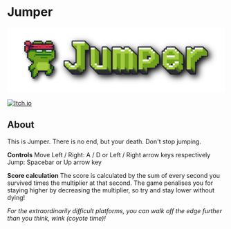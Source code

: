 # Jumper

![](./jumper.png)

[![Itch.io](https://img.shields.io/badge/itch.io-%23FF0B34.svg?logo=Itch.io&logoColor=white)](https://junyali.itch.io/jumper)

## About

This is Jumper. There is no end, but your death. Don't stop jumping.

**Controls**
Move Left / Right: A / D or Left / Right arrow keys respectively
Jump: Spacebar or Up arrow key

**Score calculation**
The score is calculated by the sum of every second you survived times the multiplier at that second. The game penalises you for staying higher by decreasing the multiplier, so try and stay lower without dying!

*For the extraordinarily difficult platforms, you can walk off the edge further than you think, wink (coyote time)!*
